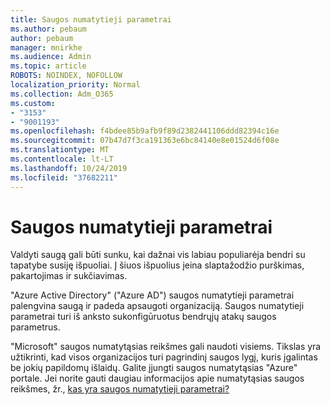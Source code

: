 ```yaml
---
title: Saugos numatytieji parametrai
ms.author: pebaum
author: pebaum
manager: mnirkhe
ms.audience: Admin
ms.topic: article
ROBOTS: NOINDEX, NOFOLLOW
localization_priority: Normal
ms.collection: Adm_O365
ms.custom:
- "3153"
- "9001193"
ms.openlocfilehash: f4bdee85b9afb9f89d2382441106ddd82394c16e
ms.sourcegitcommit: 07b47d7f3ca191363e6bc84140e8e01524d6f08e
ms.translationtype: MT
ms.contentlocale: lt-LT
ms.lasthandoff: 10/24/2019
ms.locfileid: "37682211"
---
```

# <a name="security-defaults"></a>Saugos numatytieji parametrai

Valdyti saugą gali būti sunku, kai dažnai vis labiau populiarėja bendri su tapatybe susiję išpuoliai. Į šiuos išpuolius įeina slaptažodžio purškimas, pakartojimas ir sukčiavimas.

"Azure Active Directory" ("Azure AD") saugos numatytieji parametrai palengvina saugą ir padeda apsaugoti organizaciją. Saugos numatytieji parametrai turi iš anksto sukonfigūruotus bendrųjų atakų saugos parametrus.

"Microsoft" saugos numatytąsias reikšmes gali naudoti visiems. Tikslas yra užtikrinti, kad visos organizacijos turi pagrindinį saugos lygį, kuris įgalintas be jokių papildomų išlaidų. Galite įjungti saugos numatytąsias "Azure" portale. Jei norite gauti daugiau informacijos apie numatytąsias saugos reikšmes, žr., [kas yra saugos numatytieji parametrai?](https://docs.microsoft.com/azure/active-directory/conditional-access/concept-conditional-access-security-defaults)